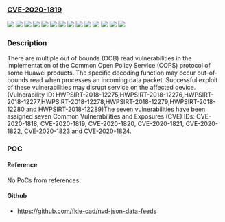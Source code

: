 ### [CVE-2020-1819](https://cve.mitre.org/cgi-bin/cvename.cgi?name=CVE-2020-1819)
![](https://img.shields.io/static/v1?label=Product&message=IPS%20Module&color=blue)
![](https://img.shields.io/static/v1?label=Product&message=NGFW%20Module&color=blue)
![](https://img.shields.io/static/v1?label=Product&message=NIP6300&color=blue)
![](https://img.shields.io/static/v1?label=Product&message=NIP6600&color=blue)
![](https://img.shields.io/static/v1?label=Product&message=NIP6800&color=blue)
![](https://img.shields.io/static/v1?label=Product&message=Secospace%20USG6300&color=blue)
![](https://img.shields.io/static/v1?label=Product&message=Secospace%20USG6500&color=blue)
![](https://img.shields.io/static/v1?label=Product&message=Secospace%20USG6600&color=blue)
![](https://img.shields.io/static/v1?label=Product&message=USG6000V&color=blue)
![](https://img.shields.io/static/v1?label=Version&message=%3D%20V500R001C30%20&color=brighgreen)
![](https://img.shields.io/static/v1?label=Version&message=%3D%20V500R001C60%20&color=brighgreen)
![](https://img.shields.io/static/v1?label=Version&message=%3D%20V500R002C00%20&color=brighgreen)
![](https://img.shields.io/static/v1?label=Version&message=%3D%20V500R003C00%20&color=brighgreen)
![](https://img.shields.io/static/v1?label=Vulnerability&message=CWE-125%20Out-of-bounds%20Read&color=brighgreen)

### Description

There are multiple out of bounds (OOB) read vulnerabilities in the implementation of the Common Open Policy Service (COPS) protocol of some Huawei products. The specific decoding function may occur out-of-bounds read when processes an incoming data packet. Successful exploit of these vulnerabilities may disrupt service on the affected device. (Vulnerability ID: HWPSIRT-2018-12275,HWPSIRT-2018-12276,HWPSIRT-2018-12277,HWPSIRT-2018-12278,HWPSIRT-2018-12279,HWPSIRT-2018-12280 and HWPSIRT-2018-12289)The seven vulnerabilities have been assigned seven Common Vulnerabilities and Exposures (CVE) IDs: CVE-2020-1818, CVE-2020-1819, CVE-2020-1820, CVE-2020-1821, CVE-2020-1822, CVE-2020-1823 and CVE-2020-1824.

### POC

#### Reference
No PoCs from references.

#### Github
- https://github.com/fkie-cad/nvd-json-data-feeds

